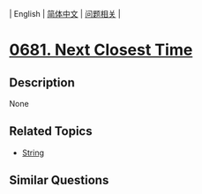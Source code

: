 
| English | [简体中文](README.md) | [问题相关](QUESTION.md) |
# [0681. Next Closest Time](https://leetcode-cn.com/problems/next-closest-time/)
## Description
None
## Related Topics
- [String](https://leetcode-cn.com/tag/string)
## Similar Questions

